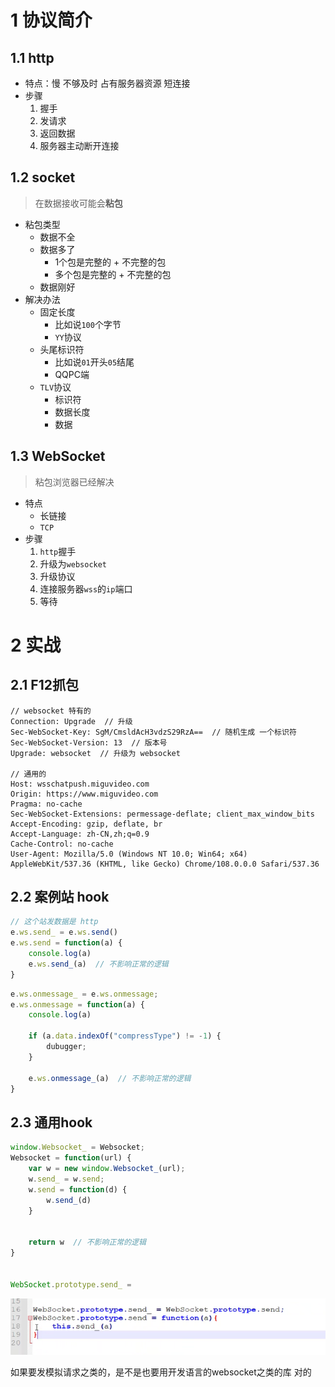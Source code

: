 # 1 协议简介

## 1.1 http

- 特点：慢 不够及时 占有服务器资源 短连接
- 步骤
  1. 握手
  2. 发请求
  3. 返回数据
  4. 服务器主动断开连接

## 1.2 socket

> 在数据接收可能会**粘包**

- 粘包类型
  - 数据不全
  - 数据多了
    - 1个包是完整的 + 不完整的包
    - 多个包是完整的 + 不完整的包
  - 数据刚好
- 解决办法
  - 固定长度
    - 比如说```100```个字节
    - ```YY```协议
  - 头尾标识符
    - 比如说```01```开头```05```结尾
    - QQPC端
  - ```TLV```协议
    - 标识符
    - 数据长度
    - 数据

## 1.3 WebSocket

> 粘包浏览器已经解决

- 特点
  - 长链接
  - ```TCP```
- 步骤
  1. ```http```握手
  2. 升级为```websocket```
  3. 升级协议
  4. 连接服务器```wss```的```ip```端口
  5. 等待

# 2 实战

## 2.1 F12抓包

```
// websocket 特有的
Connection: Upgrade  // 升级
Sec-WebSocket-Key: SgM/CmsldAcH3vdzS29RzA==  // 随机生成 一个标识符
Sec-WebSocket-Version: 13  // 版本号
Upgrade: websocket  // 升级为 websocket

// 通用的
Host: wsschatpush.miguvideo.com
Origin: https://www.miguvideo.com
Pragma: no-cache
Sec-WebSocket-Extensions: permessage-deflate; client_max_window_bits
Accept-Encoding: gzip, deflate, br
Accept-Language: zh-CN,zh;q=0.9
Cache-Control: no-cache
User-Agent: Mozilla/5.0 (Windows NT 10.0; Win64; x64) AppleWebKit/537.36 (KHTML, like Gecko) Chrome/108.0.0.0 Safari/537.36
```

## 2.2 案例站 hook

```javascript
// 这个站发数据是 http
e.ws.send_ = e.ws.send()
e.ws.send = function(a) {
    console.log(a)
    e.ws.send_(a)  // 不影响正常的逻辑
}
```

```javascript
e.ws.onmessage_ = e.ws.onmessage;
e.ws.onmessage = function(a) {
    console.log(a)
    
    if (a.data.indexOf("compressType") != -1) {
        dubugger;
    }
    
    e.ws.onmessage_(a)  // 不影响正常的逻辑
}
```

## 2.3 通用hook

```javascript
window.Websocket_ = Websocket;
Websocket = function(url) {
    var w = new window.Websocket_(url);
    w.send_ = w.send;
    w.send = function(d) {
        w.send_(d)
    }
    
    
    return w  // 不影响正常的逻辑
}


WebSocket.prototype.send_ = 
```

![image-20230103200214197](assets/image-20230103200214197.png)

如果要发模拟请求之类的，是不是也要用开发语言的websocket之类的库 对的



